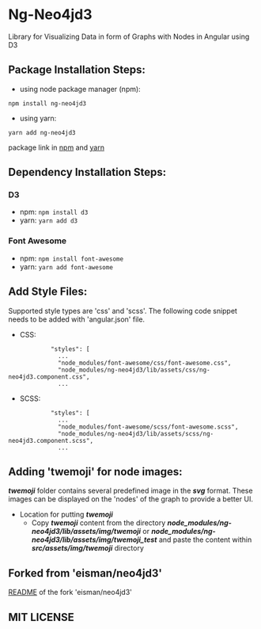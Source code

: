 # Ng-Neo4jd3

Library for Visualizing Data in form of Graphs with Nodes in Angular using D3

## Package Installation Steps:

- using node package manager (npm):
```
npm install ng-neo4jd3
```

- using yarn:
```
yarn add ng-neo4jd3
```

package link in [npm](https://www.npmjs.com/package/ng-neo4jd3) and [yarn](https://yarnpkg.com/package/ng-neo4jd3)


## Dependency Installation Steps:

### D3
- npm: `npm install d3`
- yarn: `yarn add d3`

### Font Awesome
- npm: `npm install font-awesome`
- yarn: `yarn add font-awesome`


## Add Style Files:

Supported style types are 'css' and 'scss'. The following code snippet needs to be added with 'angular.json' file.

- CSS:
```
            "styles": [
              ...
              "node_modules/font-awesome/css/font-awesome.css",
              "node_modules/ng-neo4jd3/lib/assets/css/ng-neo4jd3.component.css",
              ...
```

- SCSS:
```
            "styles": [
              ...
              "node_modules/font-awesome/scss/font-awesome.scss",
              "node_modules/ng-neo4jd3/lib/assets/scss/ng-neo4jd3.component.scss",
              ...
```


## Adding 'twemoji' for node images:

***twemoji*** folder contains several predefined image in the ***svg*** format. These images can be displayed on the 'nodes' of the graph to provide a better UI.

- Location for putting ***twemoji***
    - Copy ***twemoji*** content from the directory ***node_modules/ng-neo4jd3/lib/assets/img/twemoji*** or ***node_modules/ng-neo4jd3/lib/assets/img/twemoji_test*** and paste the content within ***src/assets/img/twemoji*** directory


## Forked from 'eisman/neo4jd3'

[README](README_FORKED.md) of the fork 'eisman/neo4jd3'

## MIT LICENSE
